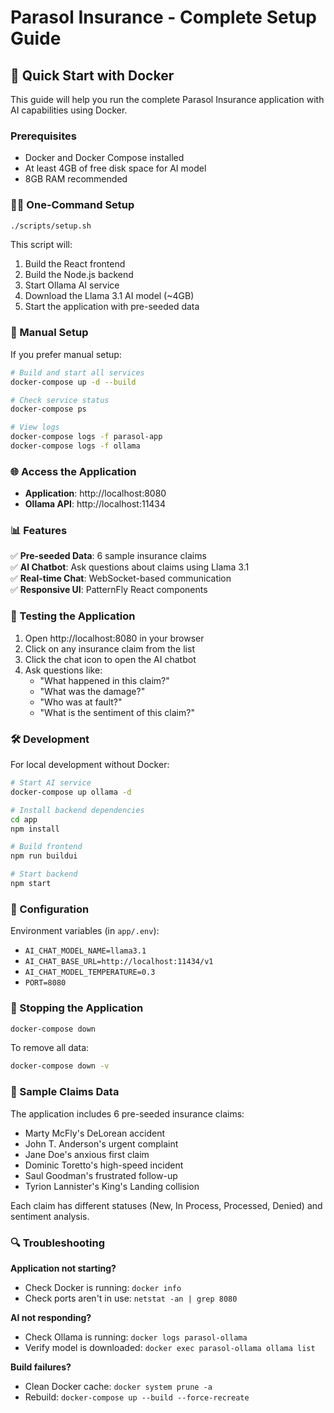 # Parasol Insurance - Complete Setup Guide

## 🚀 Quick Start with Docker

This guide will help you run the complete Parasol Insurance application with AI capabilities using Docker.

### Prerequisites
- Docker and Docker Compose installed
- At least 4GB of free disk space for AI model
- 8GB RAM recommended

### 🏃‍♂️ One-Command Setup

```bash
./scripts/setup.sh
```

This script will:
1. Build the React frontend
2. Build the Node.js backend 
3. Start Ollama AI service
4. Download the Llama 3.1 AI model (~4GB)
5. Start the application with pre-seeded data

### 🔧 Manual Setup

If you prefer manual setup:

```bash
# Build and start all services
docker-compose up -d --build

# Check service status
docker-compose ps

# View logs
docker-compose logs -f parasol-app
docker-compose logs -f ollama
```

### 🌐 Access the Application

- **Application**: http://localhost:8080
- **Ollama API**: http://localhost:11434

### 📊 Features

✅ **Pre-seeded Data**: 6 sample insurance claims  
✅ **AI Chatbot**: Ask questions about claims using Llama 3.1  
✅ **Real-time Chat**: WebSocket-based communication  
✅ **Responsive UI**: PatternFly React components  

### 🧪 Testing the Application

1. Open http://localhost:8080 in your browser
2. Click on any insurance claim from the list
3. Click the chat icon to open the AI chatbot
4. Ask questions like:
   - "What happened in this claim?"
   - "What was the damage?"
   - "Who was at fault?"
   - "What is the sentiment of this claim?"

### 🛠️ Development

For local development without Docker:

```bash
# Start AI service
docker-compose up ollama -d

# Install backend dependencies
cd app
npm install

# Build frontend
npm run buildui

# Start backend
npm start
```

### 🔧 Configuration

Environment variables (in `app/.env`):
- `AI_CHAT_MODEL_NAME=llama3.1`
- `AI_CHAT_BASE_URL=http://localhost:11434/v1`
- `AI_CHAT_MODEL_TEMPERATURE=0.3`
- `PORT=8080`

### 🛑 Stopping the Application

```bash
docker-compose down
```

To remove all data:
```bash
docker-compose down -v
```

### 📝 Sample Claims Data

The application includes 6 pre-seeded insurance claims:
- Marty McFly's DeLorean accident
- John T. Anderson's urgent complaint
- Jane Doe's anxious first claim
- Dominic Toretto's high-speed incident  
- Saul Goodman's frustrated follow-up
- Tyrion Lannister's King's Landing collision

Each claim has different statuses (New, In Process, Processed, Denied) and sentiment analysis.

### 🔍 Troubleshooting

**Application not starting?**
- Check Docker is running: `docker info`
- Check ports aren't in use: `netstat -an | grep 8080`

**AI not responding?**
- Check Ollama is running: `docker logs parasol-ollama`
- Verify model is downloaded: `docker exec parasol-ollama ollama list`

**Build failures?**
- Clean Docker cache: `docker system prune -a`
- Rebuild: `docker-compose up --build --force-recreate`